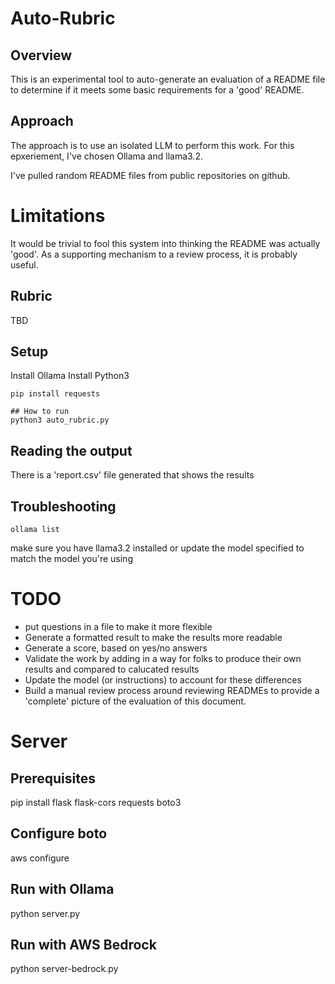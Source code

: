# Auto-Rubric
## Overview
This is an experimental tool to auto-generate an evaluation of a README file to determine if it meets some basic requirements for a 'good' README.

## Approach
The approach is to use an isolated LLM to perform this work. For this epxeriement, I've chosen Ollama and llama3.2.

I've pulled random README files from public repositories on github.

# Limitations
It would be trivial to fool this system into thinking the README was actually 'good'. As a supporting mechanism to a review process, it is probably useful.

## Rubric
TBD

## Setup

Install Ollama
Install Python3

```
pip install requests

## How to run
python3 auto_rubric.py
```
## Reading the output
There is a 'report.csv' file generated that shows the results

## Troubleshooting
```
ollama list
```

make sure you have llama3.2 installed or update the model specified to match the model you're using

# TODO
 - put questions in a file to make it more flexible
 - Generate a formatted result to make the results more readable
 - Generate a score, based on yes/no answers
 - Validate the work by adding in a way for folks to produce their own results and compared to calucated results
 - Update the model (or instructions) to account for these differences
 - Build a manual review process around reviewing READMEs to provide a 'complete' picture of the evaluation of this document.


# Server
## Prerequisites
pip install flask flask-cors requests boto3

## Configure boto
aws configure

## Run with Ollama
python server.py

## Run with AWS Bedrock
python server-bedrock.py